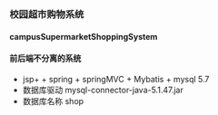 ### 校园超市购物系统
#### campusSupermarketShoppingSystem
#### 前后端不分离的系统
* jsp+  + spring + springMVC + Mybatis + mysql 5.7 
* 数据库驱动 mysql-connector-java-5.1.47.jar
* 数据库名称 shop 
